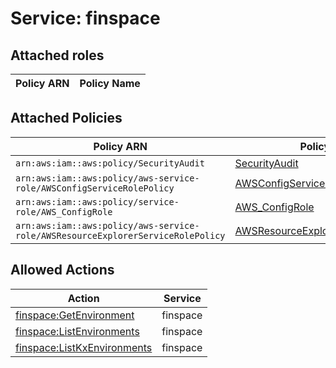 # Service: finspace

## Attached roles

| Policy ARN | Policy Name |
|------------|-------------|
## Attached Policies

| Policy ARN | Policy Name |
|------------|-------------|
| `arn:aws:iam::aws:policy/SecurityAudit` | [SecurityAudit](../policies.md#securityaudit) |
| `arn:aws:iam::aws:policy/aws-service-role/AWSConfigServiceRolePolicy` | [AWSConfigServiceRolePolicy](../policies.md#awsconfigservicerolepolicy) |
| `arn:aws:iam::aws:policy/service-role/AWS_ConfigRole` | [AWS_ConfigRole](../policies.md#aws_configrole) |
| `arn:aws:iam::aws:policy/aws-service-role/AWSResourceExplorerServiceRolePolicy` | [AWSResourceExplorerServiceRolePolicy](../policies.md#awsresourceexplorerservicerolepolicy) |

## Allowed Actions

| Action | Service |
|--------|---------|
| [finspace:GetEnvironment](../actions.md#finspace:getenvironment) | finspace |
| [finspace:ListEnvironments](../actions.md#finspace:listenvironments) | finspace |
| [finspace:ListKxEnvironments](../actions.md#finspace:listkxenvironments) | finspace |